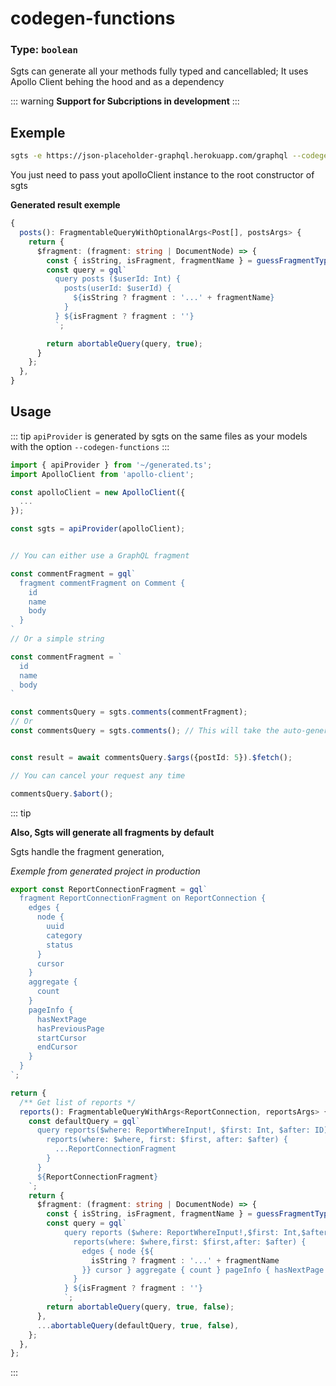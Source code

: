 # codegen-functions

### Type: `boolean`

Sgts can generate all your methods fully typed and cancellabled;
It uses Apollo Client behing the hood and as a dependency

::: warning
**Support for Subcriptions in development**
:::

## Exemple

```bash
sgts -e https://json-placeholder-graphql.herokuapp.com/graphql --codegen-functions
```

You just need to pass yout apolloClient instance to the root constructor of sgts

**Generated result exemple**

```typescript
{
  posts(): FragmentableQueryWithOptionalArgs<Post[], postsArgs> {
    return {
      $fragment: (fragment: string | DocumentNode) => {
        const { isString, isFragment, fragmentName } = guessFragmentType(fragment);
        const query = gql`
          query posts ($userId: Int) {
            posts(userId: $userId) {
              ${isString ? fragment : '...' + fragmentName}
            }
          } ${isFragment ? fragment : ''}
          `;

        return abortableQuery(query, true);
      }
    };
  },
}
```

## Usage

::: tip
`apiProvider` is generated by sgts on the same files as your models with the option `--codegen-functions`
:::

```ts
import { apiProvider } from '~/generated.ts';
import ApolloClient from 'apollo-client';

const apolloClient = new ApolloClient({
  ...
});

const sgts = apiProvider(apolloClient);


// You can either use a GraphQL fragment

const commentFragment = gql`
  fragment commentFragment on Comment {
    id
    name
    body
  }
`
// Or a simple string

const commentFragment = `
  id
  name
  body
`

const commentsQuery = sgts.comments(commentFragment);
// Or
const commentsQuery = sgts.comments(); // This will take the auto-generated fragment by default


const result = await commentsQuery.$args({postId: 5}).$fetch();

// You can cancel your request any time

commentsQuery.$abort();
```

::: tip

**Also, Sgts will generate all fragments by default**

Sgts handle the fragment generation,

_Exemple from generated project in production_

```typescript
export const ReportConnectionFragment = gql`
  fragment ReportConnectionFragment on ReportConnection {
    edges {
      node {
        uuid
        category
        status
      }
      cursor
    }
    aggregate {
      count
    }
    pageInfo {
      hasNextPage
      hasPreviousPage
      startCursor
      endCursor
    }
  }
`;

return {
  /** Get list of reports */
  reports(): FragmentableQueryWithArgs<ReportConnection, reportsArgs> {
    const defaultQuery = gql`
      query reports($where: ReportWhereInput!, $first: Int, $after: ID) {
        reports(where: $where, first: $first, after: $after) {
          ...ReportConnectionFragment
        }
      }
      ${ReportConnectionFragment}
    `;
    return {
      $fragment: (fragment: string | DocumentNode) => {
        const { isString, isFragment, fragmentName } = guessFragmentType(fragment);
        const query = gql`
            query reports ($where: ReportWhereInput!,$first: Int,$after: ID) {
              reports(where: $where,first: $first,after: $after) {
                edges { node {${
                  isString ? fragment : '...' + fragmentName
                }} cursor } aggregate { count } pageInfo { hasNextPage hasPreviousPage startCursor endCursor } 
              }
            } ${isFragment ? fragment : ''}
            `;
        return abortableQuery(query, true, false);
      },
      ...abortableQuery(defaultQuery, true, false),
    };
  },
};
```

:::
